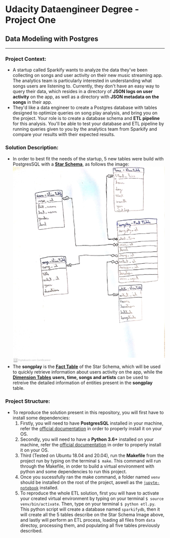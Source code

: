 # Udacity Dataengineer Degree - Project One

## Data Modeling with Postgres

---

### Project Context:

- A startup called Sparkify wants to analyze the data they've been collecting on songs and user activity on their new music streaming app. The analytics team is particularly interested in understanding what songs users are listening to. Currently, they don't have an easy way to query their data, which resides in a directory of **JSON logs on user activity** on the app, as well as a directory with **JSON metadata on the songs** in their app.
- They'd like a data engineer to create a Postgres database with tables designed to optimize queries on song play analysis, and bring you on the project. Your role is to create a database schema and **ETL pipeline** for this analysis. You'll be able to test your database and ETL pipeline by running queries given to you by the analytics team from Sparkify and compare your results with their expected results.

### Solution Description:

- In order to best fit the needs of the startup, 5 new tables were build with PostgresSQL with a [**Star Schema**](https://en.wikipedia.org/wiki/Star_schema), as follows the image:  
  ![entity_diagram.jpg](entity_diagram.jpg)
- The **songplay** is the [**Fact Table**](https://en.wikipedia.org/wiki/Fact_table#:~:text=In%20data%20warehousing%2C%20a%20fact,schema%20surrounded%20by%20dimension%20tables.) of the Star Schema, which will be used to quickly retrieve information about users activity on the app, while the [**Dimension Tables**](<https://en.wikipedia.org/wiki/Dimension_(data_warehouse)>) **users, time, songs and artists** can be used to retreive the detailed information of entities present in the **songplay** table.

### Project Structure:

- To reproduce the solution present in this repository, you will first have to install some dependencies:
  1. Firstly, you will need to have **PostgresSQL** installed in your machine, refer the [official documentation](https://www.postgresql.org/) in order to properly install it on your OS.
  2. Secondly, you will need to have a **Python 3.6+** installed on your machine, refer the [official documentation](https://www.python.org/) in order to properly install it on your OS.
  3. Third (Tested on Ubuntu 18.04 and 20.04), run the **Makefile** from the project run by typing on the terminal `$ make`. This command will run through the Makefile, in order to build a virtual environment with python and some dependencies to run this project.
  4. Once you sucessfully ran the make command, a folder named `venv` should be installed on the root of the project, aswell as the [`jupyte-notebook`](https://jupyter.org/) installed.
  5. To reproduce the whole ETL solution, first you will have to activate your created virtual environment by typing on your terminal `$ source venv/bin/activate`. Then, type on your terminal `$ python etl.py`. This python script will create a database named `sparkifydb`, then it will create all the 5 tables describe on the Star Schema Image above, and lastly will perform an ETL process, loading all files from `data` directoy, processing them, and populating all five tables previously described.
